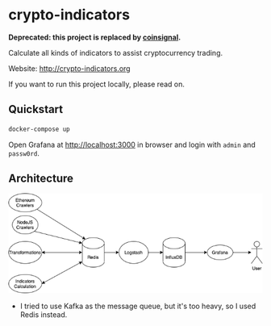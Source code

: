 # crypto-indicators

**Deprecated: this project is replaced by [coinsignal](https://github.com/soulmachine/coinsignal).**

Calculate all kinds of indicators to assist cryptocurrency trading.

Website: <http://crypto-indicators.org>

If you want to run this project locally, please read on.

## Quickstart

```bash
docker-compose up
```

Open Grafana at <http://localhost:3000> in browser and login with `admin` and `passw0rd`.

## Architecture

![Architecture](./architecture.png)

- I tried to use Kafka as the message queue, but it's too heavy, so I used Redis instead.
